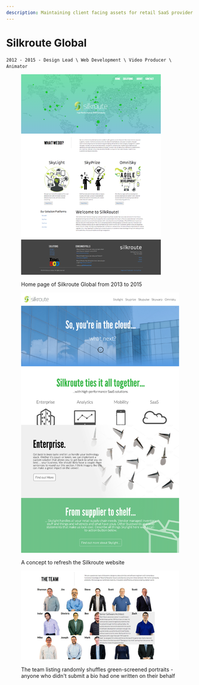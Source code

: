 ```yaml
---
description: Maintaining client facing assets for retail SaaS provider
---
```


# Silkroute Global

`2012 - 2015 - Design Lead \ Web Development \ Video Producer \ Animator`

<figure><img src="../.gitbook/assets/screencapture-silkrouteglobal-com.png" alt="a full screen screenshot of the silkroute homepage est. 2014" width="375"><figcaption><p>Home page of Silkroute Global from 2013 to 2015</p></figcaption></figure>



<figure><img src="../.gitbook/assets/srg-2015-v0.5.png" alt="" width="563"><figcaption><p>A concept to refresh the Silkroute website</p></figcaption></figure>

<figure><img src="../.gitbook/assets/screencapture-silkrouteglobal-com-about-2.jpg" alt=""><figcaption><p>The team listing randomly shuffles green-screened portraits - anyone who didn't submit a bio had one written on their behalf</p></figcaption></figure>

